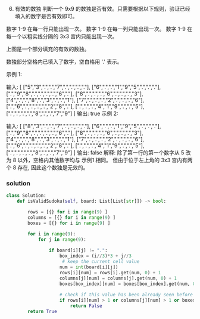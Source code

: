 6. 有效的数独
判断一个 9x9 的数独是否有效。只需要根据以下规则，验证已经填入的数字是否有效即可。

数字 1-9 在每一行只能出现一次。
数字 1-9 在每一列只能出现一次。
数字 1-9 在每一个以粗实线分隔的 3x3 宫内只能出现一次。


上图是一个部分填充的有效的数独。

数独部分空格内已填入了数字，空白格用 '.' 表示。

示例 1:

输入:
[
  ["5","3",".",".","7",".",".",".","."],
  ["6",".",".","1","9","5",".",".","."],
  [".","9","8",".",".",".",".","6","."],
  ["8",".",".",".","6",".",".",".","3"],
  ["4",".",".","8",".","3",".",".","1"],
  ["7",".",".",".","2",".",".",".","6"],
  [".","6",".",".",".",".","2","8","."],
  [".",".",".","4","1","9",".",".","5"],
  [".",".",".",".","8",".",".","7","9"]
]
输出: true
示例 2:

输入:
[
  ["8","3",".",".","7",".",".",".","."],
  ["6",".",".","1","9","5",".",".","."],
  [".","9","8",".",".",".",".","6","."],
  ["8",".",".",".","6",".",".",".","3"],
  ["4",".",".","8",".","3",".",".","1"],
  ["7",".",".",".","2",".",".",".","6"],
  [".","6",".",".",".",".","2","8","."],
  [".",".",".","4","1","9",".",".","5"],
  [".",".",".",".","8",".",".","7","9"]
]
输出: false
解释: 除了第一行的第一个数字从 5 改为 8 以外，空格内其他数字均与 示例1 相同。
     但由于位于左上角的 3x3 宫内有两个 8 存在, 因此这个数独是无效的。


### solution
```python
class Solution:
    def isValidSudoku(self, board: List[List[str]]) -> bool:

        rows = [{} for i in range(9) ]
        columns = [{} for i in range(9) ]
        boxes = [{} for i in range(9) ]

        for i in range(9):
            for j in range(9):
                
                if board[i][j] != ".":
                    box_index = (i//3)*3 + j//3
                     # keep the current cell value
                    num = int(board[i][j])
                    rows[i][num] = rows[i].get(num, 0) + 1
                    columns[j][num] = columns[j].get(num, 0) + 1
                    boxes[box_index][num] = boxes[box_index].get(num, 0) + 1
                    
                    # check if this value has been already seen before
                    if rows[i][num] > 1 or columns[j][num] > 1 or boxes[box_index][num] > 1:
                        return False         
        return True
```

